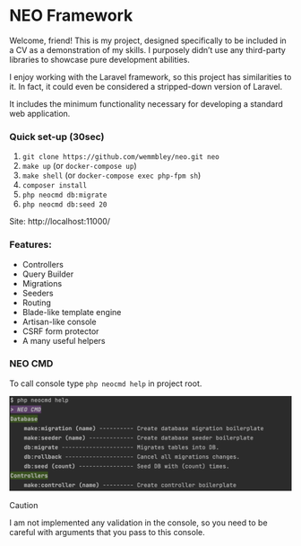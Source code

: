 # NEO Framework

Welcome, friend! This is my project, designed specifically to be included in a CV as a demonstration of my skills. I purposely didn’t use any third-party libraries to showcase pure development abilities.

I enjoy working with the Laravel framework, so this project has similarities to it. In fact, it could even be considered a stripped-down version of Laravel.

It includes the minimum functionality necessary for developing a standard web application.

### Quick set-up (30sec)
1. `git clone https://github.com/wemmbley/neo.git neo`
2. `make up` (or `docker-compose up`)
3. `make shell` (or `docker-compose exec php-fpm sh`)
4. `composer install`
5. `php neocmd db:migrate`
6. `php neocmd db:seed 20`

Site: http://localhost:11000/

### Features:
- Controllers
- Query Builder
- Migrations
- Seeders
- Routing
- Blade-like template engine
- Artisan-like console
- CSRF form protector
- A many useful helpers

### NEO CMD
To call console type `php neocmd help` in project root.

<img alt="cmd" src="cmd.png" width="600"/>

> [!CAUTION]
> I am not implemented any validation in the console, so you need to be careful with arguments that you pass to this console.